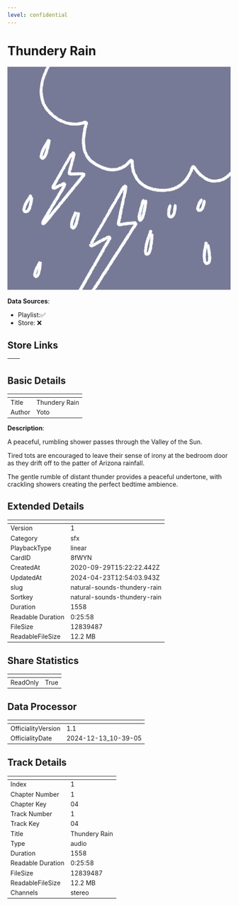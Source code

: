 ```yaml
---
level: confidential
---
```

# Thundery Rain

![card_[8fWYN].png](../../img/cards/card_[8fWYN].png)

**Data Sources**: 

- Playlist:✅
- Store: ❌


## Store Links

| <!-- --> | <!-- --> |
| - | - |


## Basic Details

| <!-- --> | <!-- --> |
| - | - |
| Title | Thundery Rain |
| Author | Yoto |

**Description**:

A peaceful, rumbling shower passes through the Valley of the Sun. 

Tired tots are encouraged to leave their sense of irony at the bedroom door as they drift off to the patter of Arizona rainfall. 

The gentle rumble of distant thunder provides a peaceful undertone, with crackling showers creating the perfect bedtime ambience. 




## Extended Details

| <!-- --> | <!-- --> |
| - | - |
| Version | 1 |
| Category | sfx |
| PlaybackType | linear |
| CardID | 8fWYN |
| CreatedAt | 2020-09-29T15:22:22.442Z |
| UpdatedAt | 2024-04-23T12:54:03.943Z |
| slug | natural-sounds-thundery-rain |
| Sortkey | natural-sounds-thundery-rain |
| Duration | 1558 |
| Readable Duration | 0:25:58 |
| FileSize | 12839487 |
| ReadableFileSize | 12.2 MB |


## Share Statistics

| <!-- --> | <!-- --> |
| - | - |
| ReadOnly | True |


## Data Processor

| <!-- --> | <!-- --> |
| - | - |
| OfficialityVersion | 1.1
| OfficialityDate | 2024-12-13_10-39-05


## Track Details

| <!-- --> | <!-- --> |
| - | - |
| Index | 1 |
| Chapter Number | 1 |
| Chapter Key | 04 |
| Track Number | 1 |
| Track Key | 04 |
| Title | Thundery Rain |
| Type | audio |
| Duration | 1558 |
| Readable Duration | 0:25:58 |
| FileSize | 12839487 |
| ReadableFileSize | 12.2 MB |
| Channels | stereo |

